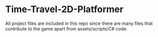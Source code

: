 # Time-Travel-2D-Platformer

All project files are included in this repo since there are many files that contribute to the game apart from assets/scripts/C# code.
